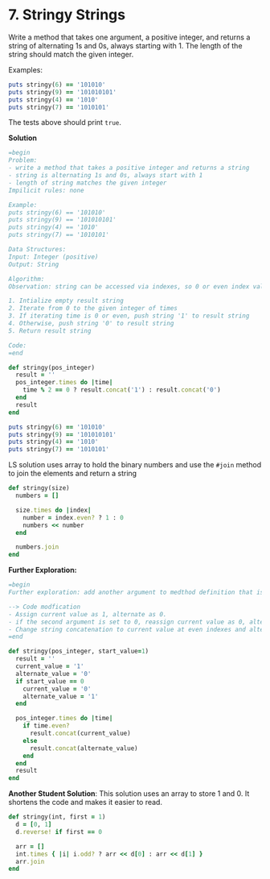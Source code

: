 # 7. Stringy Strings

Write a method that takes one argument, a positive integer, and returns a string of alternating 1s and 0s, always starting with 1. The length of the string should match the given integer.

Examples:

```ruby
puts stringy(6) == '101010'
puts stringy(9) == '101010101'
puts stringy(4) == '1010'
puts stringy(7) == '1010101'
```

The tests above should print `true`.

**Solution**

```ruby
=begin
Problem: 
- write a method that takes a positive integer and returns a string
- string is alternating 1s and 0s, always start with 1
- length of string matches the given integer
Impilicit rules: none

Example:
puts stringy(6) == '101010'
puts stringy(9) == '101010101'
puts stringy(4) == '1010'
puts stringy(7) == '1010101'

Data Structures:
Input: Integer (positive)
Output: String

Algorithm:
Observation: string can be accessed via indexes, so 0 or even index values are 1 and odd index values are 0. I can use #times method to iterate from 0 to the given interger number of times

1. Intialize empty result string 
2. Iterate from 0 to the given integer of times
3. If iterating time is 0 or even, push string '1' to result string
4. Otherwise, push string '0' to result string
5. Return result string

Code:
=end

def stringy(pos_integer)
  result = ''
  pos_integer.times do |time|
    time % 2 == 0 ? result.concat('1') : result.concat('0')
  end
  result
end

puts stringy(6) == '101010'
puts stringy(9) == '101010101'
puts stringy(4) == '1010'
puts stringy(7) == '1010101'
```

LS solution uses array to hold the binary numbers and use the `#join` method to join the elements and return a string

```ruby
def stringy(size)
  numbers = []

  size.times do |index|
    number = index.even? ? 1 : 0
    numbers << number
  end

  numbers.join
end
```

**Further Exploration:**

```ruby
=begin
Further exploration: add another argument to medthod definition that is the starting value of string. It is defaulted to 1. Assuming it is an integer, not a string. If it is set to 0, the string will start with 0 instead of 1.

--> Code modfication
- Assign current value as 1, alternate as 0.
- if the second argument is set to 0, reassign current value as 0, alternate as 1. 
- Change string concatenation to current value at even indexes and alternate at odd indexes. 
=end

def stringy(pos_integer, start_value=1)
  result = ''
  current_value = '1'
  alternate_value = '0'
  if start_value == 0
    current_value = '0'
    alternate_value = '1'
  end

  pos_integer.times do |time|
    if time.even?
      result.concat(current_value)
    else
      result.concat(alternate_value)
    end
  end
  result
end
```

**Another Student Solution**: This solution uses an array to store 1 and 0. It shortens the code and makes it easier to read. 

```ruby
def stringy(int, first = 1)
  d = [0, 1]  
  d.reverse! if first == 0

  arr = []
  int.times { |i| i.odd? ? arr << d[0] : arr << d[1] }
  arr.join
end
```

